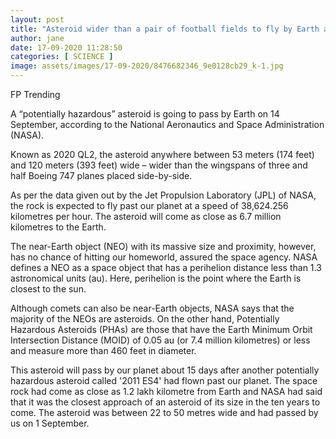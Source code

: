 ```yaml
---
layout: post
title: "Asteroid wider than a pair of football fields to fly by Earth at a fair distance on 14 September Technology News Firstpost"
author: jane 
date: 17-09-2020 11:28:50 
categories: [ SCIENCE ] 
image: assets/images/17-09-2020/8476682346_9e0128cb29_k-1.jpg
---
```

FP Trending

A “potentially hazardous” asteroid is going to pass by Earth on 14 September, according to the National Aeronautics and Space Administration (NASA).

Known as 2020 QL2, the asteroid anywhere between 53 meters (174 feet) and 120 meters (393 feet) wide – wider than the wingspans of three and half Boeing 747 planes placed side-by-side.

As per the data given out by the Jet Propulsion Laboratory (JPL) of NASA, the rock is expected to fly past our planet at a speed of 38,624.256 kilometres per hour. The asteroid will come as close as 6.7 million kilometres to the Earth.

The near-Earth object (NEO) with its massive size and proximity, however, has no chance of hitting our homeworld, assured the space agency. NASA defines a NEO as a space object that has a perihelion distance less than 1.3 astronomical units (au). Here, perihelion is the point where the Earth is closest to the sun.

Although comets can also be near-Earth objects, NASA says that the majority of the NEOs are asteroids. On the other hand, Potentially Hazardous Asteroids (PHAs) are those that have the Earth Minimum Orbit Intersection Distance (MOID) of 0.05 au (or 7.4 million kilometres) or less and measure more than 460 feet in diameter.

This asteroid will pass by our planet about 15 days after another potentially hazardous asteroid called '2011 ES4' had flown past our planet. The space rock had come as close as 1.2 lakh kilometre from Earth and NASA had said that it was the closest approach of an asteroid of its size in the ten years to come. The asteroid was between 22 to 50 metres wide and had passed by us on 1 September.